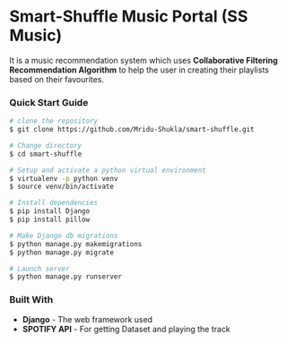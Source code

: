 # Smart-Shuffle Music Portal (SS Music)
It is a music recommendation system which uses **Collaborative Filtering Recommendation Algorithm** to help the user in creating their playlists based on their favourites.


### Quick Start Guide
```bash
# clone the repository
$ git clone https://github.com/Mridu-Shukla/smart-shuffle.git

# Change directory
$ cd smart-shuffle

# Setup and activate a python virtual environment
$ virtualenv -p python venv
$ source venv/bin/activate

# Install dependencies
$ pip install Django
$ pip install pillow

# Make Django db migrations 
$ python manage.py makemigrations
$ python manage.py migrate

# Launch server
$ python manage.py runserver
```

### Built With

* **Django** - The web framework used
* **SPOTIFY API** - For getting Dataset and playing the track





